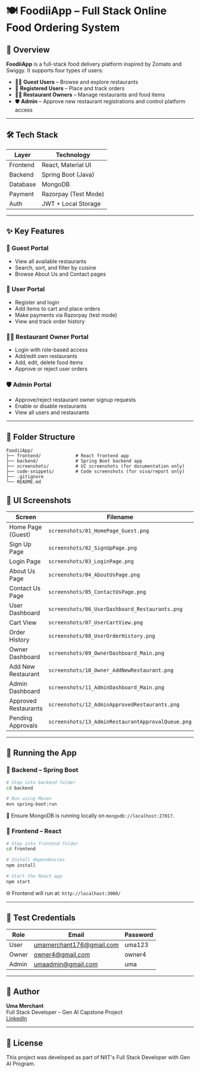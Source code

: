 ﻿# 🍽️ FoodiiApp – Full Stack Online Food Ordering System

## 📌 Overview
**FoodiiApp** is a full-stack food delivery platform inspired by Zomato and Swiggy. It supports four types of users:

- 🧑‍💻 **Guest Users** – Browse and explore restaurants
- 👤 **Registered Users** – Place and track orders
- 👨‍🍳 **Restaurant Owners** – Manage restaurants and food items
- 🛡️ **Admin** – Approve new restaurant registrations and control platform access

---

## 🛠️ Tech Stack

| Layer      | Technology             |
|------------|------------------------|
| Frontend   | React, Material UI     |
| Backend    | Spring Boot (Java)     |
| Database   | MongoDB                |
| Payment    | Razorpay (Test Mode)   |
| Auth       | JWT + Local Storage    |

---

## ✨ Key Features

### 👤 Guest Portal
- View all available restaurants
- Search, sort, and filter by cuisine
- Browse About Us and Contact pages

### 🔐 User Portal
- Register and login
- Add items to cart and place orders
- Make payments via Razorpay (test mode)
- View and track order history

### 👨‍🍳 Restaurant Owner Portal
- Login with role-based access
- Add/edit own restaurants
- Add, edit, delete food items
- Approve or reject user orders

### 🛡️ Admin Portal
- Approve/reject restaurant owner signup requests
- Enable or disable restaurants
- View all users and restaurants

---

## 📂 Folder Structure

```
FoodiiApp/
├── frontend/             # React frontend app
├── backend/              # Spring Boot backend app
├── screenshots/          # UI screenshots (for documentation only)
├── code-snippets/        # Code screenshots (for viva/report only)
├── .gitignore
└── README.md
```

## 📸 UI Screenshots

| Screen                       | Filename                                      |
|-----------------------------|-----------------------------------------------|
| Home Page (Guest)           | `screenshots/01_HomePage_Guest.png`           |
| Sign Up Page                | `screenshots/02_SignUpPage.png`               |
| Login Page                  | `screenshots/03_LoginPage.png`                |
| About Us Page               | `screenshots/04_AboutUsPage.png`              |
| Contact Us Page             | `screenshots/05_ContactUsPage.png`            |
| User Dashboard              | `screenshots/06_UserDashboard_Restaurants.png`|
| Cart View                   | `screenshots/07_UserCartView.png`             |
| Order History               | `screenshots/08_UserOrderHistory.png`         |
| Owner Dashboard             | `screenshots/09_OwnerDashboard_Main.png`      |
| Add New Restaurant          | `screenshots/10_Owner_AddNewRestaurant.png`   |
| Admin Dashboard             | `screenshots/11_AdminDashboard_Main.png`      |
| Approved Restaurants        | `screenshots/12_AdminApprovedRestaurants.png` |
| Pending Approvals           | `screenshots/13_AdminRestaurantApprovalQueue.png`|

---

## 🚀 Running the App

### 🔧 Backend – Spring Boot

```bash
# Step into backend folder
cd backend

# Run using Maven
mvn spring-boot:run
```

📌 Ensure MongoDB is running locally on `mongodb://localhost:27017`.

### 🎨 Frontend – React

```bash
# Step into frontend folder
cd frontend

# Install dependencies
npm install

# Start the React app
npm start
```

🌐 Frontend will run at: `http://localhost:3000/`

---

## 🔐 Test Credentials

| Role    | Email                    | Password   |
|---------|--------------------------|------------|
| User    | umamerchant176@gmail.com | uma123     |
| Owner   | owner4@gmail.com         | owner4     |
| Admin   | umaadmin@gmail.com       | uma        |

---

## 👤 Author

**Uma Merchant**  
Full Stack Developer – Gen AI Capstone Project  
[LinkedIn](https://www.linkedin.com/in/uma-merchant-7a516415b)


---

## 📄 License

This project was developed as part of NIIT's Full Stack Developer with Gen AI Program.

